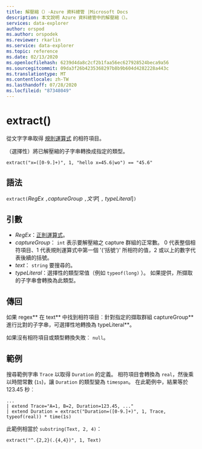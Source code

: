 ```yaml
---
title: 解壓縮（）-Azure 資料總管 |Microsoft Docs
description: 本文說明 Azure 資料總管中的解壓縮（）。
services: data-explorer
author: orspod
ms.author: orspodek
ms.reviewer: rkarlin
ms.service: data-explorer
ms.topic: reference
ms.date: 02/13/2020
ms.openlocfilehash: 6239d4da8c2cf2b1faa56ec627928524beca9a56
ms.sourcegitcommit: 09da3f26b4235368297b8b9b604d4282228a443c
ms.translationtype: MT
ms.contentlocale: zh-TW
ms.lasthandoff: 07/28/2020
ms.locfileid: "87348049"
---
```

# <a name="extract"></a>extract()

從文字字串取得 [規則運算式](./re2.md) 的相符項目。 

（選擇性）將已解壓縮的子字串轉換成指定的類型。

    extract("x=([0-9.]+)", 1, "hello x=45.6|wo") == "45.6"

## <a name="syntax"></a>語法

`extract(`*RegEx* `,`*captureGroup* `,`*文字*[ `,` *typeLiteral*]`)`

## <a name="arguments"></a>引數

* *RegEx*：[正則運算式](./re2.md)。
* *captureGroup*： `int` 表示要解壓縮之 capture 群組的正常數。 0 代表整個相符項目、1 代表規則運算式中第一個 '('括號')' 所相符的值，2 或以上的數字代表後續的括號。
* *text*： `string` 要搜尋的。
* *typeLiteral*：選擇性的類型常值（例如 `typeof(long)` ）。 如果提供，所擷取的子字串會轉換為此類型。 

## <a name="returns"></a>傳回

如果 regex** 在 text** 中找到相符項目︰針對指定的擷取群組 captureGroup** 進行比對的子字串，可選擇性地轉換為 typeLiteral**。

如果沒有相符項目或類型轉換失敗︰ `null`。 

## <a name="examples"></a>範例

搜尋範例字串 `Trace` 以取得 `Duration` 的定義。 相符項目會轉換為 `real`，然後乘以時間常數 (`1s`)，讓 `Duration` 的類型變為 `timespan`。 在此範例中，結果等於 123.45 秒︰

```kusto
...
| extend Trace="A=1, B=2, Duration=123.45, ..."
| extend Duration = extract("Duration=([0-9.]+)", 1, Trace, typeof(real)) * time(1s) 
```

此範例相當於 `substring(Text, 2, 4)`：

```kusto
extract("^.{2,2}(.{4,4})", 1, Text)
```